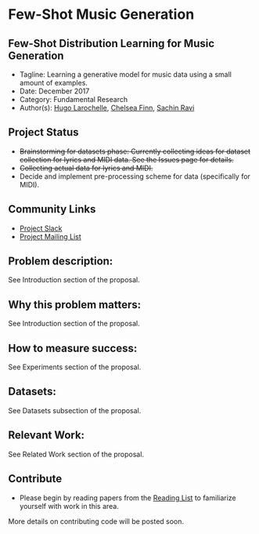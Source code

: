 # Few-Shot Music Generation

## Few-Shot Distribution Learning for Music Generation

* Tagline: Learning a generative model for music data using a small amount of examples.
* Date: December 2017
* Category: Fundamental Research
* Author(s): [Hugo Larochelle](https://github.com/larocheh), [Chelsea Finn](https://github.com/cbfinn), [Sachin Ravi](https://github.com/sachinravi14)

## Project Status

* ~~Brainstorming for datasets phase: Currently collecting ideas for dataset collection for lyrics and MIDI data. See the Issues page for details.~~
* ~~Collecting actual data for lyrics and MIDI.~~
* Decide and implement pre-processing scheme for data (specifically for MIDI).

## Community Links

* [Project Slack](https://few-shot-music-gen.slack.com/join/shared_invite/enQtMjgwMTA0NTA3MzQ3LTA3MTc3M2E4MjEyNDlhZDNlMTU2ZmUyMmNmMDlhYmQ2ZmFkMDRiZTAzZDJmYmYwYmE0NjRmZGMyMmYxOWEzMWU)
* [Project Mailing List](https://groups.google.com/forum/#!forum/few-shot-music-generation)

## Problem description:

See Introduction section of the proposal.

## Why this problem matters:

See Introduction section of the proposal.

## How to measure success:

See Experiments section of the proposal.

## Datasets:

See Datasets subsection of the proposal.

## Relevant Work:

See Related Work section of the proposal.

## Contribute

* Please begin by reading papers from the [Reading List](https://github.com/AI-ON/Few-Shot-Music-Generation/blob/master/READING_LIST.md) to familiarize yourself with work in this area.

More details on contributing code will be posted soon.
